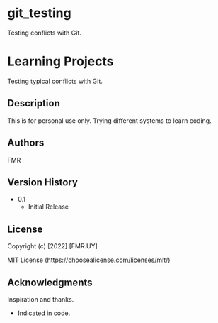 # git_testing
Testing conflicts with Git.


# Learning Projects

Testing typical conflicts with Git.


## Description

This is for personal use only. Trying different systems to learn coding.


## Authors

FMR


## Version History

* 0.1
    * Initial Release


## License

Copyright (c) [2022] [FMR.UY]

MIT License (https://choosealicense.com/licenses/mit/)


## Acknowledgments

Inspiration and thanks.

* Indicated in code.
